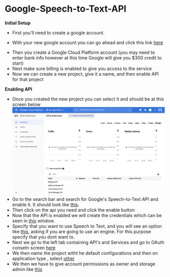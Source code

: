 # Google-Speech-to-Text-API

<b>Initial Setup</b>
<ul>
  <li><p>First you'll need to create a google account. </p></li>
  <li><p>With your new google account you can go ahead and click this link <a href="https://cloud.google.com/?        authuser=1">here</a> </p></li>
  <li>Then you create a Google Cloud Platform account (you may need to enter bank info however at this time Google will give you $300 credit to start)</li>
  <li> Next make sure billing is enabled to give you access to the service</li>
  <li>Now we can create a new project, give it a name, and then enable API for that project</li>
</ul>
<b>Enabling API</b>
<ul>
  <li>Once you created the new project you can select it and should be at this screen below</li>
  <img src="https://github.com/chakane3/Google-Speech-to-Text-API/blob/master/Screenshots/5.png">
  
  <li>Go to the search bar and search for Google's Speech-to-Text API and enable it. It should look like <a href="https://github.com/chakane3/Google-Speech-to-Text-API/blob/master/Screenshots/6.png">this</a>.</li>
  <li>Then click on the api you need and click the enable button</li>
  <li>Now that the API is enabled we will create the credentials which can be seen in <a href="https://github.com/chakane3/Google-Speech-to-Text-API/blob/master/Screenshots/8.png">this</a> window. </li>
  <li>Specify that you want to use Speech to Text, and you will see an option like <a href="https://github.com/chakane3/Google-Speech-to-Text-API/blob/master/Screenshots/10.png">this</a>, asking if you are going to use an engine. For this purpose specify that you dont want to.</li>
  <li>Next we go to the left tab containing API's and Services and go to OAuth consetn screen <a href="https://github.com/chakane3/Google-Speech-to-Text-API/blob/master/Screenshots/14.png">here</a></li>
  <li>We then name the project witht he default configurations and then on application type , select <a href="https://github.com/chakane3/Google-Speech-to-Text-API/blob/master/Screenshots/16.png">other</a></li>
  <li>We then we have to give account permissions as owner and storage admin like <a href="https://github.com/chakane3/Google-Speech-to-Text-API/blob/master/Screenshots/15.png">this</a></li>
</ul>
